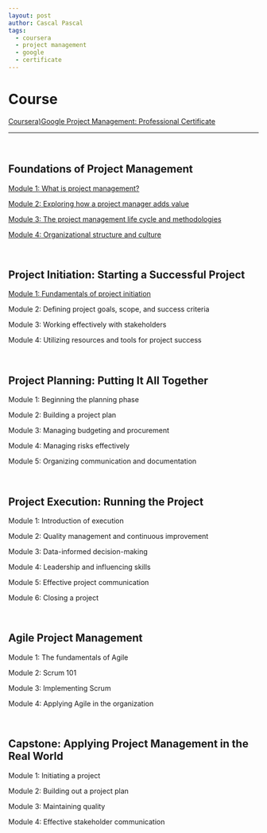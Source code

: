 ```yaml
---
layout: post
author: Cascal Pascal
tags:
  - coursera
  - project management
  - google
  - certificate
---
```


# Course

[Coursera)Google Project Management: Professional Certificate](https://www.coursera.org/professional-certificates/google-project-management)

---

<br>

## Foundations of Project Management

[Module 1: What is project management?](https://cascalpascal.github.io/what-is-project-management)

[Module 2: Exploring how a project manager adds value](https://cascalpascal.github.io/exploring-how-a-project-manager-adds-value)

[Module 3: The project management life cycle and methodologies](https://cascalpascal.github.io/the-project-management-life-cycle-and-methodologies)

[Module 4: Organizational structure and culture](https://cascalpascal.github.io/organizational-structure-and-culture)

<br>

## Project Initiation: Starting a Successful Project

[Module 1: Fundamentals of project initiation](https://cascalpascal.github.io/foundamentals-of-project-initiation)

Module 2: Defining project goals, scope, and success criteria

Module 3: Working effectively with stakeholders

Module 4: Utilizing resources and tools for project success

<br>

## Project Planning: Putting It All Together

Module 1: Beginning the planning phase

Module 2: Building a project plan

Module 3: Managing budgeting and procurement

Module 4: Managing risks effectively

Module 5: Organizing communication and documentation

<br>

## Project Execution: Running the Project

Module 1: Introduction of execution

Module 2: Quality management and continuous improvement

Module 3: Data-informed decision-making

Module 4: Leadership and influencing skills

Module 5: Effective project communication

Module 6: Closing a project

<br>

## Agile Project Management

Module 1: The fundamentals of Agile

Module 2: Scrum 101

Module 3: Implementing Scrum

Module 4: Applying Agile in the organization

<br>

## Capstone: Applying Project Management in the Real World

Module 1: Initiating a project

Module 2: Building out a project plan

Module 3: Maintaining quality

Module 4: Effective stakeholder communication




